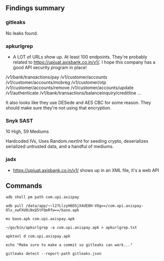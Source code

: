 ## Findings summary

### gitleaks

No leaks found.

### apkurlgrep

- A LOT of URLs show up. At least 100 endpoints. They're probably related to <https://upiuat.axisbank.co.in/v1/>. I hope this company has a good API security program in place!

/v1/bank/transactions/pay
/v1/customer/accounts
/v1/customer/accounts/mobreg
/v1/customer/otp
/v1/customer/accounts/remove
/v1/customer/accounts/update
/v1/authenticate
/v1/bank/transactions/balanceinquiry/creditline
...

It also looks like they use DESede and AES CBC for some reason. They should make sure they're not using that encryption.

### Snyk SAST

10 High, 59 Mediums

Hardcoded IVs, Uses Random.nextInt for seeding crypto, deserializes serialized untrusted data, and a handful of mediums.

### jadx

- https://upiuat.axisbank.co.in/v1/ shows up in an XML file, it's a web API

## Commands

```
adb shell pm path com.upi.axispay

adb pull /data/app/~~l27LlzyH6D5jX4dE8H-VOg==/com.upi.axispay-Olx_xwFXU8iNxQ5tFQeRfw==/base.apk

mv base.apk com.upi.axispay.apk

~/go/bin/apkurlgrep -a com.upi.axispay.apk > apkurlgrep.txt

apktool d com.upi.axispay.apk

echo "Make sure to make a commit so gitleaks can work..."

gitleaks detect --report-path gitleaks.json
```